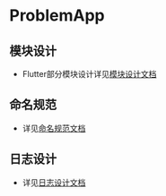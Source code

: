 <!-- # papp

A new Flutter project.

## Getting Started

This project is a starting point for a Flutter application.

A few resources to get you started if this is your first Flutter project:

- [Lab: Write your first Flutter app](https://docs.flutter.dev/get-started/codelab)
- [Cookbook: Useful Flutter samples](https://docs.flutter.dev/cookbook)

For help getting started with Flutter development, view the
[online documentation](https://docs.flutter.dev/), which offers tutorials,
samples, guidance on mobile development, and a full API reference. -->



# ProblemApp

## 模块设计
- Flutter部分模块设计详见[模块设计文档](./zDevelopmentDocumentation/%E6%A8%A1%E5%9D%97%E8%AE%BE%E8%AE%A1%E6%96%87%E6%A1%A3.md)
## 命名规范
- 详见[命名规范文档](./zDevelopmentDocumentation/%E5%91%BD%E5%90%8D%E8%A7%84%E8%8C%83%E6%96%87%E6%A1%A3.md)
## 日志设计
- 详见[日志设计文档](./zDevelopmentDocumentation/%E6%97%A5%E5%BF%97%E8%AE%BE%E8%AE%A1%E6%96%87%E6%A1%A3.md)
